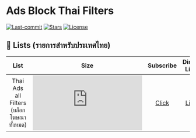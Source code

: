 # Ads Block Thai Filters

[![Last-commit](https://img.shields.io/github/last-commit/kriangdet/kriangdet?style=flat-square)](https://github.com/kriangdet/kriangdet/commits/)
[![Stars](https://img.shields.io/github/stars/kriangdet/kriangdet?style=flat-square)](https://github.com/kriangdet/kriangdet/stargazers)
[![License](https://img.shields.io/github/license/kriangdet/kriangdet?style=flat-square)](https://github.com/kriangdet/kriangdet/blob/LICENSE)

## :page_facing_up: Lists (รายการสำหรับประเทศไทย)

List | Size | Subscribe | Direct Link
|:---------:|:-------:|:-------:|:--------:
Thai Ads all Filters (บล็อกโฆษณาทั้งหมด) | ![][Filter_Size_all] | [Click][Filter_Subscribe_all] | [Link][Direct_all] |

[Filter_Subscribe_all]: https://subscribe.adblockplus.org/?location=https://raw.githubusercontent.com/kriangdet/kriangdet/main/adlist_lloulnw.txt&title=AdsBlock_lloulnw
[Direct_all]: https://raw.githubusercontent.com/kriangdet/kriangdet/main/adlist_lloulnw.txt
[Filter_Size_all]: https://img.shields.io/github/size/kriangdet/kriangdet/adlist_lloulnw.txt
